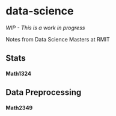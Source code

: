 # data-science
*WIP - This is a work in progress*

Notes from Data Science Masters at RMIT

## Stats 
#### Math1324

## Data Preprocessing
#### Math2349 
<!--stackedit_data:
eyJoaXN0b3J5IjpbODQ3Mjc3OTIwXX0=
-->